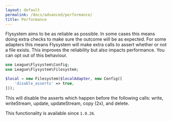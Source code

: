 ```yaml
---
layout: default
permalink: /docs/advanced/performance/
title: Performance
---
```


Flysystem aims to be as reliable as possible. In some cases this means doing extra
checks to make sure the outcome will be as expected. For some adapters this means Flysystem
will make extra calls to assert whether or not a file exists. This improves the reliability
but also impacts performance. You can opt out of this behaviour.

```php
use League\Flysystem\Config;
use League\Flysystem\Filesystem;

$local = new Filesystem($localAdapter, new Config([
    'disable_asserts' => true,
]));
```

This will disable the asserts which happen before the following calls: write, writeStream, update,
updateStream, copy (2x), and delete.

This functionality is available since `1.0.26`.
